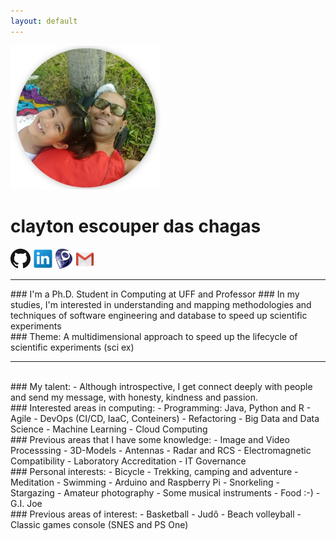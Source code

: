```yaml
---
layout: default
---
```

![me_mary_round_240px.png](me_mary_round_240px.png)

# clayton escouper das chagas
[![ghub_logo_32px.png](ghub_logo_32px.png "github.com/claytonchagas")](https://github.com/claytonchagas)
[![lin_logo_32px.png](lin_logo_32px.png "linkedin.com/in/claytonescouperdaschagas")](https://www.linkedin.com/in/claytonescouperdaschagas)
![logo_lattes_32px27px.png](logo_lattes_32px27px.png)
[![gmail_logo_32px.png](gmail_logo_32px.png "claytonchagas1@gmail.com")](mailto:claytonchagas1@gmail.com)
<hr>
### I'm a Ph.D. Student in Computing at UFF and Professor
### In my studies, I'm interested in understanding and mapping methodologies and techniques of software engineering and database to speed up scientific experiments
<br>
### Theme: A multidimensional approach to speed up the lifecycle of scientific experiments (sci ex)
<hr>
<br>
### My talent:
 - Although introspective, I get connect deeply with people and send my message, with honesty, kindness and passion.
<br>
### Interested areas in computing:
- Programming: Java, Python and R
- Agile
- DevOps (CI/CD, IaaC, Conteiners)
- Refactoring
- Big Data and Data Science
- Machine Learning
- Cloud Computing

<br>
### Previous areas that I have some knowledge:
- Image and Video Processsing
- 3D-Models
- Antennas
- Radar and RCS
- Electromagnetic Compatibility
- Laboratory Accreditation
- IT Governance

<br>
### Personal interests:
- Bicycle
- Trekking, camping and adventure
- Meditation
- Swimming
- Arduino and Raspberry Pi
- Snorkeling
- Stargazing
- Amateur photography
- Some musical instruments
- Food :-)
- G.I. Joe

<br>
### Previous areas of interest:
- Basketball
- Judô
- Beach volleyball
- Classic games console (SNES and PS One)
